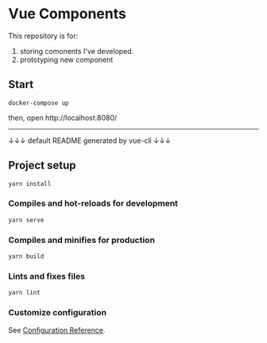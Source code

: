 # Vue Components
This repository is for:
1. storing comonents I've developed.
2. prototyping new component

## Start
```
docker-compose up
```
then, open http://localhost:8080/


---
↓↓↓ default README generated by vue-cli ↓↓↓

## Project setup
```
yarn install
```

### Compiles and hot-reloads for development
```
yarn serve
```

### Compiles and minifies for production
```
yarn build
```

### Lints and fixes files
```
yarn lint
```

### Customize configuration
See [Configuration Reference](https://cli.vuejs.org/config/).
